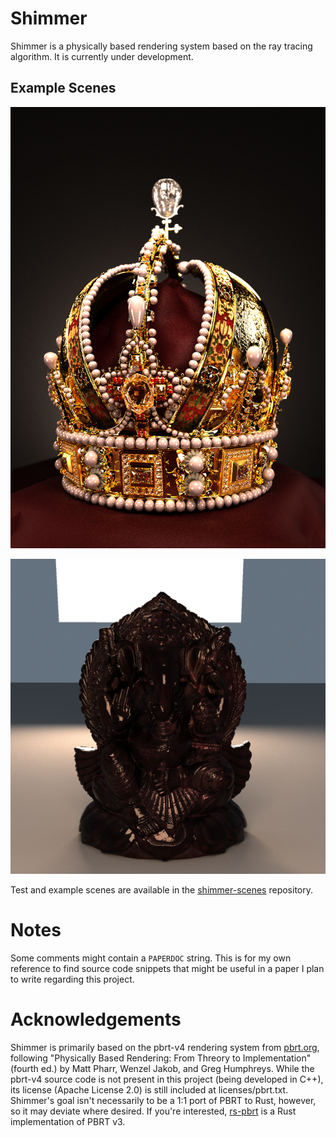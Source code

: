 
# Shimmer

Shimmer is a physically based rendering system based on the ray tracing algorithm. It is currently under development.

## Example Scenes

![crown](images/shimmer-crown-1.png)

![ganesha](images/shimmer-ganesha-1.png)

Test and example scenes are available in the [shimmer-scenes](https://github.com/jalberse/shimmer-scenes) repository.

# Notes

Some comments might contain a `PAPERDOC` string. This is for my own reference to find source code snippets that might be useful in a paper I plan to write regarding this project.

# Acknowledgements

Shimmer is primarily based on the pbrt-v4 rendering system from [pbrt.org](https://pbrt.org/), following "Physically Based Rendering: From Threory to Implementation" (fourth ed.) by Matt Pharr, Wenzel Jakob, and Greg Humphreys. While the pbrt-v4 source code is not present in this project (being developed in C++), its license (Apache License 2.0) is still included at licenses/pbrt.txt. Shimmer's goal isn't necessarily to be a 1:1 port of PBRT to Rust, however, so it may deviate where desired. If you're interested, [rs-pbrt](https://github.com/wahn/rs_pbrt) is a Rust implementation of PBRT v3.